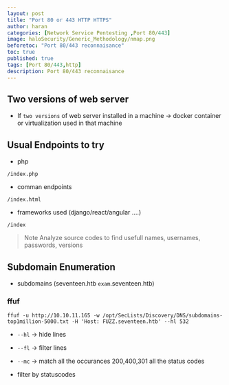 ```yaml
---
layout: post
title: "Port 80 or 443 HTTP HTTPS"
author: haran
categories: [Network Service Pentesting ,Port 80/443]
image: haloSecurity/Generic_Methodology/nmap.png
beforetoc: "Port 80/443 reconnaisance"
toc: true
published: true
tags: [Port 80/443,http]
description: Port 80/443 reconnaisance
---
```



## Two versions of web server

- If `two versions` of web server installed in a machine -> docker container or virtualization used in that machine 

## Usual Endpoints  to try 

- php

```console?prompt$
/index.php
```
- comman endpoints

```console?prompt$
/index.html
```
- frameworks used (django/react/angular ....)

```console?prompt$
/index
```

> Note
> Analyze source codes to find usefull names, usernames, passwords, versions

## Subdomain Enumeration 

- subdomains (seventeen.htb `exam`.seventeen.htb)

### ffuf 

```console?prompt$
ffuf -u http://10.10.11.165 -w /opt/SecLists/Discovery/DNS/subdomains-top1million-5000.txt -H 'Host: FUZZ.seventeen.htb' --hl 532
```

- `--hl`  -> hide lines
- `--fl`  -> filter lines
- `--mc` -> match all the occurances 200,400,301 all the status codes

- filter by statuscodes 